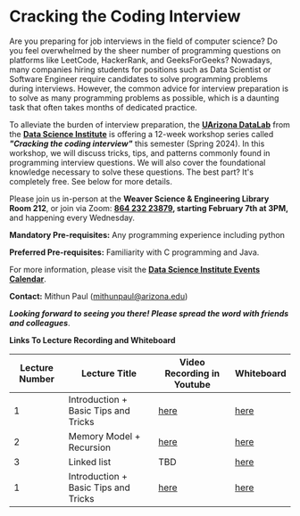 # Cracking the Coding Interview

Are you preparing for job interviews in the field of computer science? Do you feel overwhelmed by the sheer number of programming questions on platforms like LeetCode, HackerRank, and GeeksForGeeks? Nowadays, many companies hiring students for positions such as Data Scientist or Software Engineer require candidates to solve programming problems during interviews. However, the common advice for interview preparation is to solve as many programming problems as possible, which is a daunting task that often takes months of dedicated practice.

To alleviate the burden of interview preparation, the **[UArizona DataLab](https://www.datascience.arizona.edu/education/uarizona-datalab)** from the  [**Data Science Institute**](https://www.datascience.arizona.edu/) is offering a 12-week workshop series called ***"Cracking the coding interview"*** this semester (Spring 2024). In this workshop, we will discuss tricks, tips, and patterns commonly found in programming interview questions. We will also cover the foundational knowledge necessary to solve these questions. The best part? It's completely free. See below for more details.

Please join us in-person at the **Weaver Science & Engineering Library Room 212**, or join via Zoom: **[864 232 23879](https://arizona.zoom.us/j/86423223879), starting February 7th at 3PM,** and happening every Wednesday.

**Mandatory Pre-requisites:** Any programming experience including python

**Preferred Pre-requisites:** Familiarity with C programming and Java.

For more information, please visit the **[Data Science Institute Events Calendar](https://www.datascience.arizona.edu/events/cracking-coding-interview)**.

**Contact:**  Mithun Paul (mithunpaul@arizona.edu)

***Looking forward to seeing you there! Please spread the word with friends and colleagues***.

**Links To Lecture Recording and Whiteboard**


|Lecture Number  | Lecture Title  | Video Recording in Youtube  | Whiteboard  |
| ------------- | ------------- | ------------- | ------------- |
| 1  | Introduction + Basic Tips and Tricks  | [here](https://youtu.be/AJL5d6a9Etc?si=1dsAqC5MLKbkqXuc) | [here](https://miro.com/app/board/uXjVNwSCIxo=/?share_link_id=171457613240) |
| 2  | Memory Model + Recursion  | [here](https://youtu.be/syoN5dkQGmw?si=pXX-eHWX0JCUMTCY) | [here](https://miro.com/app/board/uXjVNsikPx4=/?share_link_id=372872009165) |
| 3  | Linked list  | TBD| [here](https://miro.com/app/board/uXjVNvuUU3w=/?share_link_id=773277918204) |
| 1  | Introduction + Basic Tips and Tricks  | [here](https://youtu.be/AJL5d6a9Etc?si=1dsAqC5MLKbkqXuc) | [here](https://miro.com/welcomeonboard/QndUQkE4aDI0V2RIOFI0eWZibWxMUmJTY3kyclBVWDQydW4xdkNESWo2ZEllWUl6S2FNNDlXQ2NRTEExWkFyNHwzNDU4NzY0NTcxNzczMzU1OTgzfDI=?share_link_id=686116604665) |

